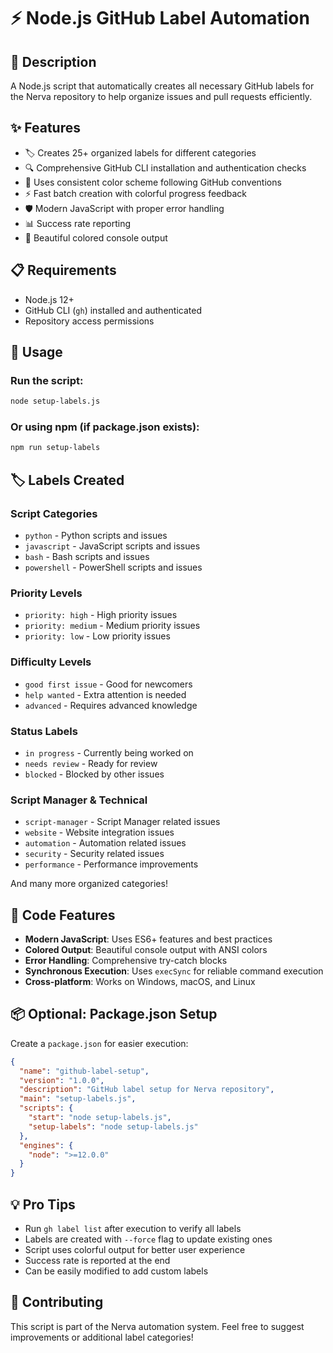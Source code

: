 # ⚡ Node.js GitHub Label Automation

## 📝 Description

A Node.js script that automatically creates all necessary GitHub labels for the Nerva repository to help organize issues and pull requests efficiently.

## ✨ Features

- 🏷️ Creates 25+ organized labels for different categories
- 🔍 Comprehensive GitHub CLI installation and authentication checks
- 🎨 Uses consistent color scheme following GitHub conventions
- ⚡ Fast batch creation with colorful progress feedback
- 🛡️ Modern JavaScript with proper error handling
- 📊 Success rate reporting
- 🌈 Beautiful colored console output

## 📋 Requirements

- Node.js 12+ 
- GitHub CLI (`gh`) installed and authenticated
- Repository access permissions

## 🚀 Usage

### Run the script:
```bash
node setup-labels.js
```

### Or using npm (if package.json exists):
```bash
npm run setup-labels
```

## 🏷️ Labels Created

### Script Categories
- `python` - Python scripts and issues
- `javascript` - JavaScript scripts and issues  
- `bash` - Bash scripts and issues
- `powershell` - PowerShell scripts and issues

### Priority Levels
- `priority: high` - High priority issues
- `priority: medium` - Medium priority issues
- `priority: low` - Low priority issues

### Difficulty Levels
- `good first issue` - Good for newcomers
- `help wanted` - Extra attention is needed
- `advanced` - Requires advanced knowledge

### Status Labels
- `in progress` - Currently being worked on
- `needs review` - Ready for review
- `blocked` - Blocked by other issues

### Script Manager & Technical
- `script-manager` - Script Manager related issues
- `website` - Website integration issues
- `automation` - Automation related issues
- `security` - Security related issues
- `performance` - Performance improvements

And many more organized categories!

## 🔧 Code Features

- **Modern JavaScript**: Uses ES6+ features and best practices
- **Colored Output**: Beautiful console output with ANSI colors
- **Error Handling**: Comprehensive try-catch blocks
- **Synchronous Execution**: Uses `execSync` for reliable command execution
- **Cross-platform**: Works on Windows, macOS, and Linux

## 📦 Optional: Package.json Setup

Create a `package.json` for easier execution:

```json
{
  "name": "github-label-setup",
  "version": "1.0.0",
  "description": "GitHub label setup for Nerva repository",
  "main": "setup-labels.js",
  "scripts": {
    "start": "node setup-labels.js",
    "setup-labels": "node setup-labels.js"
  },
  "engines": {
    "node": ">=12.0.0"
  }
}
```

## 💡 Pro Tips

- Run `gh label list` after execution to verify all labels
- Labels are created with `--force` flag to update existing ones
- Script uses colorful output for better user experience
- Success rate is reported at the end
- Can be easily modified to add custom labels

## 🤝 Contributing

This script is part of the Nerva automation system. Feel free to suggest improvements or additional label categories!
